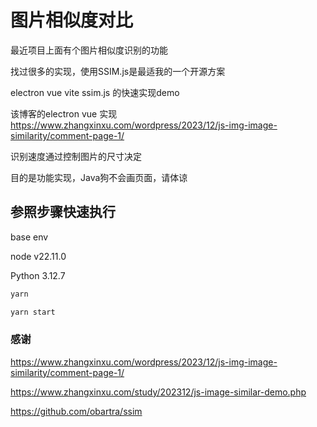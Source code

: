 # 图片相似度对比

最近项目上面有个图片相似度识别的功能

找过很多的实现，使用SSIM.js是最适我的一个开源方案

electron vue vite ssim.js 的快速实现demo

该博客的electron vue 实现 https://www.zhangxinxu.com/wordpress/2023/12/js-img-image-similarity/comment-page-1/

识别速度通过控制图片的尺寸决定

目的是功能实现，Java狗不会画页面，请体谅


## 参照步骤快速执行

base env

node v22.11.0

Python 3.12.7

```sh
yarn
```

```sh
yarn start
```

### 感谢

https://www.zhangxinxu.com/wordpress/2023/12/js-img-image-similarity/comment-page-1/

https://www.zhangxinxu.com/study/202312/js-image-similar-demo.php

https://github.com/obartra/ssim
